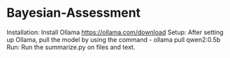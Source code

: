 # Bayesian-Assessment
Installation:
Install Ollama https://ollama.com/download
Setup:
After setting up Ollama, pull the model by using the command - ollama pull qwen2:0.5b
Run:
Run the summarize.py on files and text.
